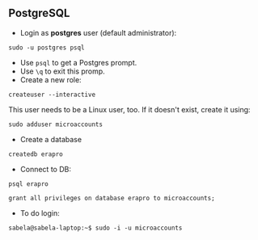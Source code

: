 PostgreSQL
--------------

* Login as **postgres** user (default administrator):
```
sudo -u postgres psql
```
* Use <code>psql</code> to get a Postgres prompt.
* Use <code>\q</code> to exit this promp.
* Create a new role:
```
createuser --interactive
```
This user needs to be a Linux user, too. If it doesn't exist, create it using:
```
sudo adduser microaccounts
```
* Create a database
```
createdb erapro
```
* Connect to DB:
```
psql erapro
```
```
grant all privileges on database erapro to microaccounts;
```
* To do login:
```
sabela@sabela-laptop:~$ sudo -i -u microaccounts
```
